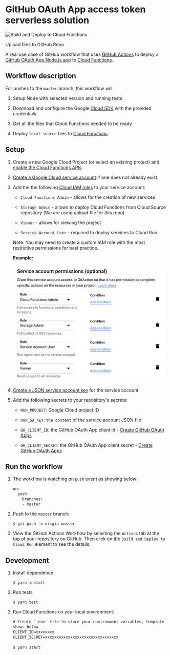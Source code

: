 # GitHub OAuth App access token serverless solution 

![Build and Deploy to Cloud Functions](https://github.com/gitaction/upload-file-to-github/workflows/Build%20and%20Deploy%20to%20Cloud%20Functions/badge.svg)

Upload files to GitHub Repo

A real use case of GitHub workflow that uses [GitHub Actions][actions] to deploy a
[GitHub OAuth App Node.js app](index.js) to [Cloud Functions][cloud-functions].

## Workflow description

For pushes to the `master` branch, this workflow will:

1.  Setup Node with selected version and running tests
    
1.  Download and configure the Google [Cloud SDK][sdk] with the provided credentials.

1.  Get all the files that Cloud Functions needed to be ready

1.  Deploy `local source` files to [Cloud Functions][cloud-functions].

## Setup

1.  Create a new Google Cloud Project (or select an existing project) and
    [enable the Cloud Functions APIs](https://console.cloud.google.com/flows/enableapi?apiid=cloudfunctions.googleapis.com).

1.  [Create a Google Cloud service account][create-sa] if one does not already
    exist.

1.  Add the the following [Cloud IAM roles][roles] to your service account:

    - `Cloud Functions Admin` - allows for the creation of new services

    - `Storage Admin` - allows to deploy Cloud Functions from Cloud Source repository (We are using upload file for this repo)

    - `Viewer` - allows for viewing the project

    - `Service Account User` -  required to deploy services to Cloud Run

    Note: You may need to create a custom IAM role with the most restrictive permissions for best practice.

    **Example:**

    ![Account Service Permission](assets/gcp-functions-permission.png)

1.  [Create a JSON service account key][create-key] for the service account.

1.  Add the following secrets to your repository's secrets:

    - `RUN_PROJECT`: Google Cloud project ID

    - `RUN_SA_KEY`: `the content` of the service account JSON file
    
    - `GH_CLIENT_ID`: the GitHub OAuth App client id - [Create GitHub OAuth Apps][github-oauth-apps]
    
    - `GH_CLIENT_SECRET`: the GitHub OAuth App client secret - [Create GitHub OAuth Apps][github-oauth-apps]

## Run the workflow

1.  The workflow is watching on `push` event as showing below:

    ```shell script
    on:
      push:
        branches:
        - master
    ```

1.  Push to the `master` branch:

    ```shell script
    $ git push -u origin master
    ```

1.  View the GitHub Actions Workflow by selecting the `Actions` tab at the top
    of your repository on GitHub. Then click on the `Build and Deploy to Cloud
    Run` element to see the details.

## Development

1.  Install dependence

    ```shell script
    $ yarn install
    ```
    
1.  Run tests

    ```shell script
    $ yarn test
    ```

1.  Run Cloud Functions on your local environment:

    ```shell script
    # Create `.env` file to store your environment variables, template shows below
    CLIENT_ID=xxxxxxxx
    CLIENT_SECRET=xxxxxxxxxxxxxxxxxxxxxxxxxxxxxxxx
    
    $ yarn start
    ```
   
[actions]: https://help.github.com/en/categories/automating-your-workflow-with-github-actions
[cloud-functions]: https://cloud.google.com/functions
[create-sa]: https://cloud.google.com/iam/docs/creating-managing-service-accounts
[create-key]: https://cloud.google.com/iam/docs/creating-managing-service-account-keys
[sdk]: https://cloud.google.com/sdk
[secrets]: https://help.github.com/en/actions/automating-your-workflow-with-github-actions/creating-and-using-encrypted-secrets
[roles]: https://cloud.google.com/iam/docs/granting-roles-to-service-accounts#granting_access_to_a_service_account_for_a_resource
[github-oauth-apps]: https://developer.github.com/apps/building-oauth-apps/
[authorizing-oauth-apps]: https://developer.github.com/apps/building-oauth-apps/authorizing-oauth-apps/
